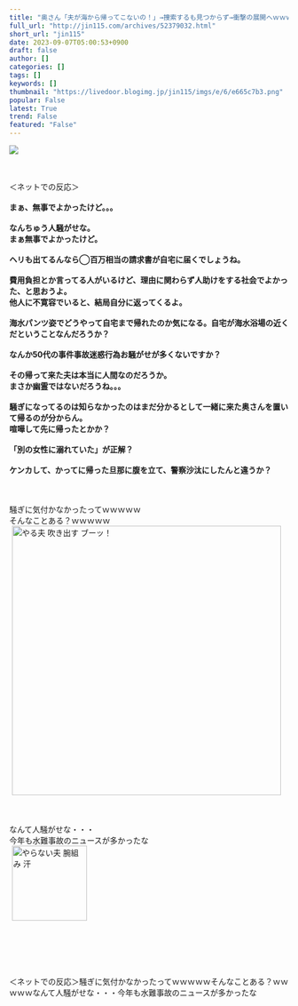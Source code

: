 ```yaml
---
title: "奥さん「夫が海から帰ってこないの！」→捜索するも見つからず→衝撃の展開へｗｗｗｗｗｗ : オレ的ゲーム速報＠刃"
full_url: "http://jin115.com/archives/52379032.html"
short_url: "jin115"
date: 2023-09-07T05:00:53+0900
draft: false
author: []
categories: []
tags: []
keywords: []
thumbnail: "https://livedoor.blogimg.jp/jin115/imgs/e/6/e665c7b3.png"
popular: False
latest: True
trend: False
featured: "False"
---
```


![](https://livedoor.blogimg.jp/jin115/imgs/e/6/e665c7b3.png)

<div><a name="more"></a> <br> <br> ＜ネットでの反応＞<br> <br> <b>まぁ、無事でよかったけど。。。</b><br> <br> <b>なんちゅう人騒がせな。<br> まぁ無事でよかったけど。</b><br> <br> <b>ヘリも出てるんなら◯百万相当の請求書が自宅に届くでしょうね。</b><br> <br> <b>費用負担とか言ってる人がいるけど、理由に関わらず人助けをする社会でよかった、と思おうよ。<br> 他人に不寛容でいると、結局自分に返ってくるよ。</b><br> <br> <b>海水パンツ姿でどうやって自宅まで帰れたのか気になる。自宅が海水浴場の近くだということなんだろうか？</b><br> <br> <b>なんか50代の事件事故迷惑行為お騒がせが多くないですか？</b><br> <br> <b>その帰って来た夫は本当に人間なのだろうか。<br> まさか幽霊ではないだろうね。。。</b><br> <br> <b>騒ぎになってるのは知らなかったのはまだ分かるとして一緒に来た奥さんを置いて帰るのが分からん。<br> 喧嘩して先に帰ったとかか？</b><br> <br> <b>「別の女性に溺れていた」が正解？</b><br> <br> <b>ケンカして、かってに帰った旦那に腹を立て、警察沙汰にしたんと違うか？</b><br> <br> <br> <br> 騒ぎに気付かなかったってｗｗｗｗｗ<br> そんなことある？ｗｗｗｗｗ<br> <img src="https://livedoor.blogimg.jp/jin115/imgs/1/c/1c522a48.gif" alt="やる夫 吹き出す ブーッ！" width="485" border="0" hspace="5" class="pict"><br> <br> <br> <br> なんて人騒がせな・・・<br> 今年も水難事故のニュースが多かったな<br> <img src="https://livedoor.blogimg.jp/jin115/imgs/0/4/04ee80e6.gif" alt="やらない夫 腕組み 汗" width="135" border="0" hspace="5" class="pict"><br> <br> <br> <br> <br> <br> <p>＜ネットでの反応＞騒ぎに気付かなかったってｗｗｗｗｗそんなことある？ｗｗｗｗｗなんて人騒がせな・・・今年も水難事故のニュースが多かったな</p></div>